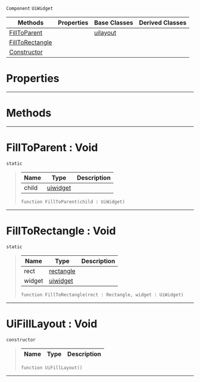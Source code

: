  `Component` `UiWidget`



|Methods|Properties|Base Classes|Derived Classes|
|---|---|---|---|
|[ FillToParent](https://github.com/ZilchEngine/ZilchDocs/blob/master/code_reference/class_reference/uifilllayout.markdown#filltoparent-void)| |[uilayout](https://github.com/ZilchEngine/ZilchDocs/blob/master/code_reference/class_reference/uilayout.markdown)| |
|[ FillToRectangle](https://github.com/ZilchEngine/ZilchDocs/blob/master/code_reference/class_reference/uifilllayout.markdown#filltorectangle-void)| | | |
|[ Constructor](https://github.com/ZilchEngine/ZilchDocs/blob/master/code_reference/class_reference/uifilllayout.markdown#uifilllayout-void)| | | |


 #  Properties


---  
 #  Methods


---  
 #  FillToParent : Void

 `static`

> 
> |Name|Type|Description|
> |---|---|---|
> |child|[uiwidget](https://github.com/ZilchEngine/ZilchDocs/blob/master/code_reference/class_reference/uiwidget.markdown)| |
> ``` lang=cpp, name=Nada
> function FillToParent(child : UiWidget)
> ``` 


---  
 #  FillToRectangle : Void

 `static`

> 
> |Name|Type|Description|
> |---|---|---|
> |rect|[rectangle](https://github.com/ZilchEngine/ZilchDocs/blob/master/code_reference/class_reference/rectangle.markdown)| |
> |widget|[uiwidget](https://github.com/ZilchEngine/ZilchDocs/blob/master/code_reference/class_reference/uiwidget.markdown)| |
> ``` lang=cpp, name=Nada
> function FillToRectangle(rect : Rectangle, widget : UiWidget)
> ``` 


---  
 #  UiFillLayout : Void

 `constructor`

> 
> |Name|Type|Description|
> |---|---|---|
> ``` lang=cpp, name=Nada
> function UiFillLayout()
> ``` 


---  
 

 